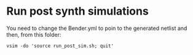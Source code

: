 # Run post synth simulations

You need to change the Bender.yml to poin to the generated netlist and then, from this folder:

```
vsim -do 'source run_post_sim.sh; quit'
```